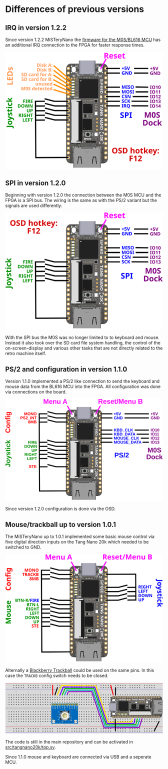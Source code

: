 # Differences of previous versions

## IRQ in version 1.2.2

Since version 1.2.2 MiSTeryNano the [firmware for the M0S/BL616
MCU](firmware/misterynano_fw)
has an additional IRQ connection to the FPGA for faster
response times.

![MiSTeryNano wiring](images/wiring_spi_irq.png)

## SPI in version 1.2.0

Beginning with version 1.2.0 the connection between the M0S MCU and
the FPGA is a SPI bus. The wiring is the same as with the PS/2 variant
but the signals are used differently.

![MiSTeryNano wiring](images/wiring_spi.png)

With the SPI bus the M0S was no longer limited to to keyboard and
mouse. Instead it also took over the SD card file system handling, the
control of the on-screen-display and various other tasks that are not
directly related to the retro machine itself.

## PS/2 and configuration in version 1.1.0

Version 1.1.0 implemented a PS/2 like connection to send the keyboard
and mouse data from the BL616 MCU into the FPGA.  All configuration
was done via connections on the board.

![MiSTeryNano wiring](images/wiring_ps2.png)

Since version 1.2.0 configuration is done via the OSD.

## Mouse/trackball up to version 1.0.1

The MiSTeryNano up to 1.0.1 implemented some basic mouse control via
five digital direction inputs on the Tang Nano 20k which needed to be
switched to GND.

![MiSTeryNano wiring](images/wiring.png)

Alternally a [Blackberry
Trackball](https://www.sparkfun.com/products/retired/13169) could be
used on the same pins. In this case the ```TRACKB``` config switch
needs to be closed.

![MiSTeryNano trackball](images/trackball.png)

The code is still in the main repository and can be activated in
[src/tangnano20k/top.sv](https://github.com/harbaum/MiSTeryNano/blob/main/src/tangnano20k/top.sv).

Since 1.1.0 mouse and keyboard are connected via USB and a seperate
MCU.
